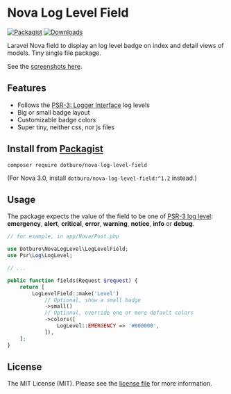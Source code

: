 # Nova Log Level Field

[![Packagist](https://img.shields.io/packagist/v/dotburo/nova-log-level-field.svg?style=flat-square)](https://packagist.org/packages/dotburo/nova-log-level-field)
[![Downloads](https://img.shields.io/packagist/dt/dotburo/nova-log-level-field?style=flat-square)](https://packagist.org/packages/dotburo/nova-log-level-field)

Laravel Nova field to display an log level badge on index and detail views of models. Tiny single file package.

See the [screenshots here](https://novapackages.com/packages/dotburo/nova-log-level-field#screenshots).

## Features
* Follows the [PSR-3: Logger Interface](https://www.php-fig.org/psr/psr-3/) log levels
* Big or small badge layout
* Customizable badge colors
* Super tiny, neither css, nor js files

## Install from [Packagist](https://packagist.org/packages/dotburo/laravel-molog)
```
composer require dotburo/nova-log-level-field
```
(For Nova 3.0, install `dotburo/nova-log-level-field:^1.2` instead.)

## Usage
The package expects the value of the field to be one of [PSR-3 log level](https://www.php-fig.org/psr/psr-3/): 
**emergency**, **alert**, **critical**, **error**, **warning**, **notice**, **info** or **debug**.
```php
// for example, in app/Nova/Post.php

use Dotburo\NovaLogLevel\LogLevelField;
use Psr\Log\LogLevel;

// ...

public function fields(Request $request) {
    return [
        LogLevelField::make('Level')
            // Optional, show a small badge
            ->small()
            // Optional, override one or more default colors
            ->colors([
                LogLevel::EMERGENCY => '#000000',
            ]),
    ];
}
```

## License
The MIT License (MIT). Please see the [license file](LICENSE) for more information.
